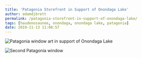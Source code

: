 ```yaml
---
title: 'Patagonia Storefront in Support of Onondaga Lake'
author: adamdjbrett
permalink: /patagonia-storefront-in-support-of-onondaga-lake/
tags: [haudenosaunee, onondaga, onondaga lake, patagonia]
date: 2019-11-13 11:08:57
---
```


![Patagonia window art in support of Onondaga Lake](https://i1.wp.com/aila.ngo/wp-content/uploads/2019/11/patagonia-window-02-min-1.jpeg)  

![Second Patagonia window](https://i1.wp.com/aila.ngo/wp-content/uploads/2019/11/patagonia-window-01-min-1.jpeg)  
